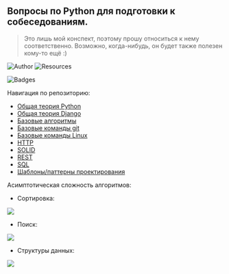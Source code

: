 ## Вопросы по Python для подготовки к собеседованиям.

> Это лишь мой конспект, поэтому прошу относиться к нему соответственно. Возможно, когда-нибудь, он будет также полезен кому-то ещё :)

![Author](https://img.shields.io/badge/produced%20by-Interligo-blue) ![Resources](https://img.shields.io/badge/resources%20grabbed-A%20LOT-red) 

![Badges](https://img.shields.io/badge/do%20I%20love%20badges%3F-YES-yellow)

Навигация по репозиторию:
* [Общая теория Python](https://github.com/Interligo/popular-questions-on-python-interview/blob/main/python_theory.md)
* [Общая теория Django](https://github.com/Interligo/popular-questions-on-python-interview/blob/main/django_theory.md)
* [Базовые алгоритмы](https://github.com/Interligo/popular-questions-on-python-interview/blob/main/basic_algorithms.md)
* [Базовые команды git](https://github.com/Interligo/popular-questions-on-python-interview/blob/main/git_commands.md)
* [Базовые команды Linux](https://github.com/Interligo/popular-questions-on-python-interview/blob/main/linux_commands.md)
* [HTTP](https://github.com/Interligo/popular-questions-on-python-interview/blob/main/HTTP.md)
* [SOLID](https://github.com/Interligo/popular-questions-on-python-interview/blob/main/SOLID.md)
* [REST](https://github.com/Interligo/popular-questions-on-python-interview/blob/main/REST.md)
* [SQL](https://github.com/Interligo/popular-questions-on-python-interview/blob/main/SQL.md)
* [Шаблоны/паттерны проектирования](https://github.com/Interligo/popular-questions-on-python-interview/blob/main/python_design_patterns.md)

Асимптотическая сложность алгоритмов:

* Сортировка:

![](https://github.com/Interligo/popular-questions-on-python-interview/blob/main/sort.png)

* Поиск:

![](https://github.com/Interligo/popular-questions-on-python-interview/blob/main/search.png)

* Структуры данных:

![](https://github.com/Interligo/popular-questions-on-python-interview/blob/main/data_structures.png)

